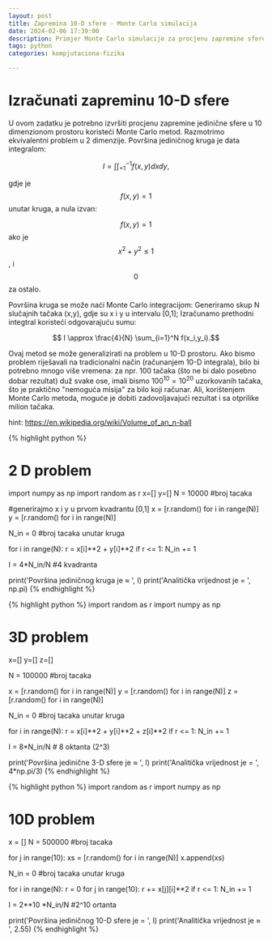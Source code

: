 ```yaml
---
layout: post
title: Zapremina 10-D sfere - Monte Carlo simulacija
date: 2024-02-06 17:39:00
description: Primjer Monte Carlo simulacije za procjenu zapremine sfere (Python)
tags: python
categories: kompjutaciona-fizika

---
```


# Izračunati zapreminu 10-D sfere
U ovom zadatku je potrebno izvršiti procjenu zapremine jedinične sfere u 10 dimenzionom prostoru koristeći Monte Carlo metod. Razmotrimo ekvivalentni problem u 2 dimenzije. Površina jediničnog kruga je data integralom:

$$I = \int \int_{+1}^{-1} f(x,y)dxdy,$$

gdje je $$ f(x,y)=1 $$  unutar kruga, a nula izvan:

$$ f(x,y)= 1 $$ ako je $$x^2 + y^2 ≤ 1$$, i $$0$$ za ostalo.

Površina kruga se može naći Monte Carlo integracijom: Generiramo skup N slučajnih tačaka (x,y), gdje su x i y u intervalu [0,1]; Izračunamo prethodni integtral koristeći odgovarajuću sumu:

$$ I \approx \frac{4}{N} \sum_{i=1}^N f(x_i,y_i).$$

Ovaj metod se može generalizirati na problem u 10-D prostoru.
Ako bismo problem riješavali na tradicionalni način (računanjem 10-D integrala), bilo bi potrebno mnogo više vremena: za npr. 100 tačaka (što ne bi dalo posebno dobar rezultat) duž svake ose, imali bismo $100^{10} = 10^{20}$ uzorkovanih tačaka, što je praktično "nemoguća misija" za bilo koji računar. Ali, korištenjem Monte Carlo metoda, moguće je dobiti zadovoljavajući rezultat i sa otprilike milion tačaka.

hint: https://en.wikipedia.org/wiki/Volume_of_an_n-ball


{% highlight python %}
# 2 D problem
import numpy as np
import random as r
x=[]
y=[]
N = 10000 #broj tacaka

#generirajmo x i y u prvom kvadrantu [0,1]
x = [r.random() for i in range(N)]
y = [r.random() for i in range(N)]

N_in = 0 #broj tacaka unutar kruga

for i in range(N):
    r = x[i]**2 + y[i]**2 
    if r <= 1:
        N_in += 1
        
I = 4*N_in/N  #4 kvadranta

print('Površina jediničnog kruga je ≈ ', I)
print('Analitička vrijednost je = ', np.pi)
{% endhighlight %}

{% highlight python %}
import random as r
import numpy as np
# 3D problem
x=[]
y=[]
z=[]

N = 100000 #broj tacaka

x = [r.random() for i in range(N)]
y = [r.random() for i in range(N)]
z = [r.random() for i in range(N)]

N_in = 0 #broj tacaka unutar kruga

for i in range(N):
    r = x[i]**2 + y[i]**2 + z[i]**2
    if r <= 1:
        N_in += 1
        
I = 8*N_in/N  # 8 oktanta (2^3)

print('Površina jedinične 3-D sfere je ≈ ', I)
print('Analitička vrijednost je = ', 4*np.pi/3)
{% endhighlight %}


{% highlight python %}
import random as r
import numpy as np
# 10D problem
x = []
N = 500000 #broj tacaka

for j in range(10):
    xs =  [r.random() for i in range(N)]
    x.append(xs)

N_in = 0 #broj tacaka unutar kruga

for i in range(N):
    r = 0
    for j in range(10):
        r += x[j][i]**2
    if r <= 1:
        N_in += 1
        
I = 2**10 *N_in/N  #2^10 ortanta

print('Površina jediničnog 10-D sfere je = ', I)
print('Analitička vrijednost je ≈ ', 2.55)
{% endhighlight %}

